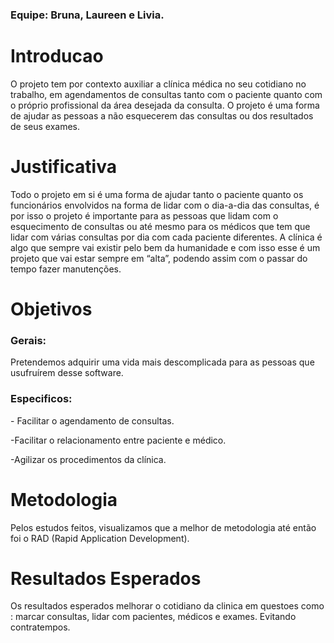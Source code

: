 <h3>Equipe: Bruna, Laureen e Livia.</h3>
 
<h1>Introducao</h1>
<p>O projeto tem por contexto auxiliar a clínica médica no seu cotidiano no trabalho, 
em agendamentos de consultas tanto com o paciente quanto com o próprio profissional da área desejada da consulta.
O projeto é uma forma de ajudar as pessoas a não esquecerem das consultas ou dos resultados de seus exames.</p>

<h1>Justificativa</h1>
<p>Todo o projeto em si é uma forma de ajudar tanto o paciente quanto os funcionários envolvidos na forma de lidar com o dia-a-dia das consultas,
é por isso o projeto é importante para as pessoas que lidam com o esquecimento de consultas ou até mesmo para os médicos que tem que lidar com várias consultas por dia com cada paciente diferentes.
A clínica é algo que sempre vai existir pelo bem da humanidade e com isso esse é um projeto que vai estar sempre em “alta”, podendo assim com o passar do tempo fazer manutenções.</p>

<h1>Objetivos</h1>

<h3>Gerais:</h3>
<p> Pretendemos adquirir uma vida mais descomplicada para as pessoas que usufruírem desse software. </p>

<h3>Especificos:</h3>
<p>- Facilitar o agendamento de consultas.</p>
<p>-Facilitar o relacionamento entre paciente e médico.</p>
<p>-Agilizar os procedimentos da clínica.</p>

<h1>Metodologia</h1>
<p> Pelos estudos feitos, visualizamos que a melhor de metodologia até então foi o RAD (Rapid Application Development).</p>


<h1>Resultados Esperados</h1>
<p> Os resultados esperados melhorar o cotidiano da clinica em questoes como : marcar consultas, lidar com pacientes, médicos e exames. Evitando contratempos.</p>
